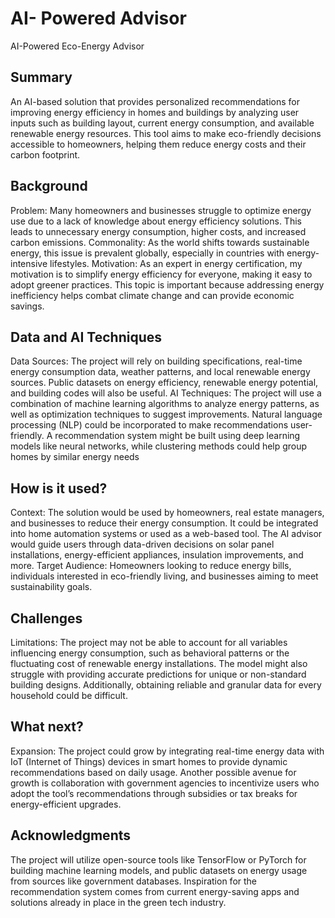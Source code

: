 # AI- Powered Advisor

AI-Powered Eco-Energy Advisor

## Summary

An AI-based solution that provides personalized recommendations for improving energy efficiency in homes and buildings by analyzing user inputs such as building layout, current energy consumption, and available renewable energy resources. This tool aims to make eco-friendly decisions accessible to homeowners, helping them reduce energy costs and their carbon footprint. 


## Background

Problem: Many homeowners and businesses struggle to optimize energy use due to a lack of knowledge about energy efficiency solutions. This leads to unnecessary energy consumption, higher costs, and increased carbon emissions.
Commonality: As the world shifts towards sustainable energy, this issue is prevalent globally, especially in countries with energy-intensive lifestyles.
Motivation: As an expert in energy certification, my motivation is to simplify energy efficiency for everyone, making it easy to adopt greener practices. This topic is important because addressing energy inefficiency helps combat climate change and can provide economic savings.


## Data and AI Techniques

Data Sources: The project will rely on building specifications, real-time energy consumption data, weather patterns, and local renewable energy sources. Public datasets on energy efficiency, renewable energy potential, and building codes will also be useful.
AI Techniques: The project will use a combination of machine learning algorithms to analyze energy patterns, as well as optimization techniques to suggest improvements. Natural language processing (NLP) could be incorporated to make recommendations user-friendly. A recommendation system might be built using deep learning models like neural networks, while clustering methods could help group homes by similar energy needs

## How is it used?

Context: The solution would be used by homeowners, real estate managers, and businesses to reduce their energy consumption. It could be integrated into home automation systems or used as a web-based tool. The AI advisor would guide users through data-driven decisions on solar panel installations, energy-efficient appliances, insulation improvements, and more.
Target Audience: Homeowners looking to reduce energy bills, individuals interested in eco-friendly living, and businesses aiming to meet sustainability goals.


## Challenges

Limitations: The project may not be able to account for all variables influencing energy consumption, such as behavioral patterns or the fluctuating cost of renewable energy installations. The model might also struggle with providing accurate predictions for unique or non-standard building designs. Additionally, obtaining reliable and granular data for every household could be difficult. 

## What next?

Expansion: The project could grow by integrating real-time energy data with IoT (Internet of Things) devices in smart homes to provide dynamic recommendations based on daily usage. Another possible avenue for growth is collaboration with government agencies to incentivize users who adopt the tool’s recommendations through subsidies or tax breaks for energy-efficient upgrades.


## Acknowledgments

The project will utilize open-source tools like TensorFlow or PyTorch for building machine learning models, and public datasets on energy usage from sources like government databases. Inspiration for the recommendation system comes from current energy-saving apps and solutions already in place in the green tech industry.

